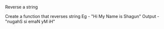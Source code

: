 Reverse a string


Create a function that reverses string
Eg - "Hi My Name is Shagun"
Output - "nugahS si emaN yM iH"